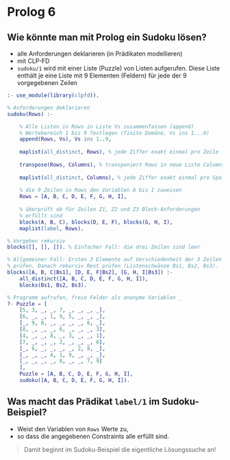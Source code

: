 # Prolog 6



## Wie könnte man mit Prolog ein Sudoku lösen?

* alle Anforderungen deklarieren (in Prädikaten modellieren)
* mit CLP-FD
* `sudoku/1`  wird mit einer Liste (Puzzle) von Listen aufgerufen. Diese Liste enthält je eine Liste mit 9 Elementen (Feldern) für jede der 9 vorgegebenen Zeilen

```erlang
:- use_module(library(clpfd)).

% Anforderungen deklarieren
sudoku(Rows) :-

	% Alle Listen in Rows in Liste Vs zusammenfassen (append)
	% Wertebereich 1 bis 9 festlegen (finite Domäne, Vs ins 1...9)
	append(Rows, Vs), Vs ins 1..9,
    
  	maplist(all_distinct, Rows), % jede Ziffer exakt einmal pro Zeile
   
  	transpose(Rows, Columns), % transponiert Rows in neue Liste Columns
    
  	maplist(all_distinct, Columns), % jede Ziffer exakt einmal pro Spalte
    
    % die 9 Zeilen in Rows den Variablen A bis I zuweisen
  	Rows = [A, B, C, D, E, F, G, H, I], 
    
    % überprüft ob für Zeilen Z1, Z2 und Z3 Block-Anforderungen 
    % erfüllt sind
  	blocks(A, B, C), blocks(D, E, F), blocks(G, H, I),
  	maplist(label, Rows).

% Vorgehen rekursiv
blocks([], [], []). % Einfacher Fall: die drei Zeilen sind leer

% Allgemeiner Fall: Ersten 3 Elemente auf Verschiedenheit der 3 Zeilen 
% prüfen. Danach rekursiv Rest prüfen (Listenschwänze Bs1, Bs2, Bs3).
blocks([A, B, C|Bs1], [D, E, F|Bs2], [G, H, I|Bs3]) :-
  	all_distinct([A, B, C, D, E, F, G, H, I]),
  	blocks(Bs1, Bs2, Bs3).
```

```erlang
% Programm aufrufen, freie Felder als anonyme Variablen _
?- Puzzle = [
	[5, 3, _, _, 7, _, _, _, _],
	[6, _, _, 1, 9, 5, _, _, _],
	[_, 9, 8, _, _, _, _, 6, _],
	[8, _, _, _, 6, _, _, _, 3],
	[4, _, _, 8, _, 3, _, _, 1],
	[7, _, _, _, 2, _, _, _, 6],
	[_, 6, _, _, _, _, 2, 8, _],
	[_, _, _, 4, 1, 9, _, _, _],
	[_, _, _, _, 8, _, _, 7, 9]
	],
	Puzzle = [A, B, C, D, E, F, G, H, I], 
    sudoku([A, B, C, D, E, F, G, H, I]).
```



## Was macht das Prädikat `label/1`  im Sudoku-Beispiel?

* Weist den Variablen von `Rows` Werte zu,
* so dass die angegebenen Constraints alle erfüllt sind.

> Damit beginnt im Sudoku-Beispiel die eigentliche Lösungssuche an!




